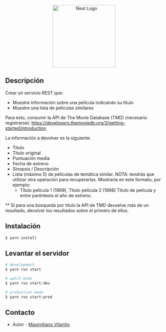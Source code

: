 <p align="center">
  <a href="http://nestjs.com/" target="blank"><img src="https://nestjs.com/img/logo-small.svg" width="200" alt="Nest Logo" /></a>
</p>

[circleci-image]: https://img.shields.io/circleci/build/github/nestjs/nest/master?token=abc123def456
[circleci-url]: https://circleci.com/gh/nestjs/nest

## Descripción

Crear un servicio REST que:

- Muestre información sobre una película indicando su título
- Muestre una lista de películas similares

Para esto, consumir la API de The Movie Database (TMD) (necesario registrarse):
https://developers.themoviedb.org/3/getting-started/introduction

La información a devolver es la siguiente:

- Título
- Título original
- Puntuación media
- Fecha de estreno
- Sinopsis / Descripción
- Lista (máximo 5) de películas de temática similar. NOTA: tendrás que utilizar otra operación para recuperarlas. Mostrarla en este formato, por ejemplo:
  - Título película 1 (1969), Título película 2 (1998)
    Título de película y entre paréntesis el año de estreno.

\*\* Si para una búsqueda por título la API de TMD devuelve más de un resultado, devolver los resultados sobre el primero de ellos.

## Instalación

```bash
$ yarn install
```

## Levantar el servidor

```bash
# development
$ yarn run start

# watch mode
$ yarn run start:dev

# production mode
$ yarn run start:prod
```

## Contacto

- Autor - [Maximiliano Vilariño](https://www.linkedin.com/in/maxi-vilarino/)
